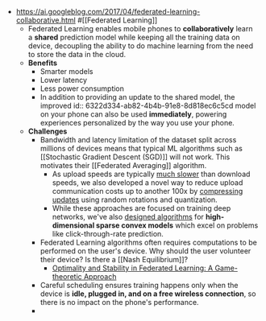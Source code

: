 - https://ai.googleblog.com/2017/04/federated-learning-collaborative.html #[[Federated Learning]]
	- Federated Learning enables mobile phones to **collaboratively** learn a **shared** prediction model while keeping all the training data on device, decoupling the ability to do machine learning from the need to store the data in the cloud.
	- **Benefits**
		- Smarter models
		- Lower latency
		- Less power consumption
		- In addition to providing an update to the shared model, the improved 
		  id:: 6322d334-ab82-4b4b-91e8-8d818ec6c5cd
		  model on your phone can also be used **immediately**, powering experiences 
		  personalized by the way you use your phone.
	- **Challenges**
		- Bandwidth and latency limitation of the dataset split across millions of devices means that typical ML algorithms such as [[Stochastic Gradient Descent (SGD)]] will not work. This motivates their [[Federated Averaging]] algorithm.
			- As upload speeds are typically [much slower](http://www.speedtest.net/reports/united-states/) than download speeds, we also developed a novel way to reduce upload communication costs up to another 100x by [compressing updates](https://arxiv.org/abs/1610.05492) using random rotations and quantization.
			- While these approaches are focused on training deep networks, we've also [designed algorithms](https://arxiv.org/abs/1610.02527) for **high-dimensional sparse convex models** which excel on problems like click-through-rate prediction.
		- Federated Learning algorithms often requires computations to be performed on the user's device. Why should the user volunteer their device? Is there a [[Nash Equilibrium]]?
			- [Optimality and Stability in Federated Learning: A Game-theoretic Approach](https://papers.neurips.cc/paper/2021/file/09a5e2a11bea20817477e0b1dfe2cc21-Paper.pdf)
		- Careful scheduling ensures training happens only when the device is **idle, plugged in, and on a free wireless connection**, so there is no impact on the phone's performance.
		-